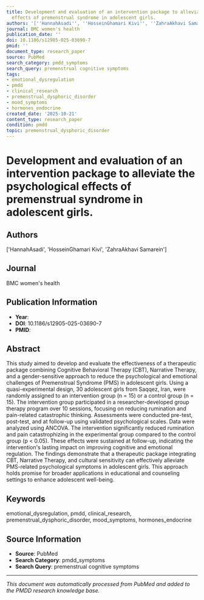 ```yaml
---
title: Development and evaluation of an intervention package to alleviate the psychological
  effects of premenstrual syndrome in adolescent girls.
authors: '[''HannahAsadi'', ''HosseinGhamari Kivi'', ''ZahraAkhavi Samarein'']'
journal: BMC women's health
publication_date: ''
doi: 10.1186/s12905-025-03690-7
pmid: ''
document_type: research_paper
source: PubMed
search_category: pmdd_symptoms
search_query: premenstrual cognitive symptoms
tags:
- emotional_dysregulation
- pmdd
- clinical_research
- premenstrual_dysphoric_disorder
- mood_symptoms
- hormones_endocrine
created_date: '2025-10-21'
content_type: research_paper
condition: pmdd
topic: premenstrual_dysphoric_disorder
---
```


# Development and evaluation of an intervention package to alleviate the psychological effects of premenstrual syndrome in adolescent girls.

## Authors
['HannahAsadi', 'HosseinGhamari Kivi', 'ZahraAkhavi Samarein']

## Journal
BMC women's health

## Publication Information
- **Year**: 
- **DOI**: 10.1186/s12905-025-03690-7
- **PMID**: 

## Abstract
This study aimed to develop and evaluate the effectiveness of a therapeutic package combining Cognitive Behavioral Therapy (CBT), Narrative Therapy, and a gender-sensitive approach to reduce the psychological and emotional challenges of Premenstrual Syndrome (PMS) in adolescent girls. Using a quasi-experimental design, 30 adolescent girls from Saqqez, Iran, were randomly assigned to an intervention group (n = 15) or a control group (n = 15). The intervention group participated in a researcher-developed group therapy program over 10 sessions, focusing on reducing rumination and pain-related catastrophic thinking. Assessments were conducted pre-test, post-test, and at follow-up using validated psychological scales. Data were analyzed using ANCOVA. The intervention significantly reduced rumination and pain catastrophizing in the experimental group compared to the control group (p < 0.05). These effects were sustained at follow-up, indicating the intervention's lasting impact on improving cognitive and emotional regulation. The findings demonstrate that a therapeutic package integrating CBT, Narrative Therapy, and cultural sensitivity can effectively alleviate PMS-related psychological symptoms in adolescent girls. This approach holds promise for broader applications in educational and counseling settings to enhance adolescent well-being.

## Keywords
emotional_dysregulation, pmdd, clinical_research, premenstrual_dysphoric_disorder, mood_symptoms, hormones_endocrine

## Source Information
- **Source**: PubMed
- **Search Category**: pmdd_symptoms
- **Search Query**: premenstrual cognitive symptoms

---
*This document was automatically processed from PubMed and added to the PMDD research knowledge base.*
